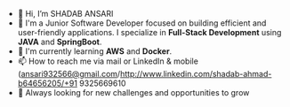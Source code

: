 - 👋 Hi, I’m SHADAB ANSARI
- 🚀 I'm a Junior Software Developer focused on building efficient and user-friendly applications. I specialize in **Full-Stack Development** using **JAVA** and **SpringBoot**.
- 🌱  I'm currently learning **AWS** and **Docker**.
- 📫 How to reach me via mail or LinkedIn & mobile (ansari932566@gmail.com/http://www.linkedin.com/shadab-ahmad-b64656205/+91 9325669610
- 📍 Always looking for new challenges and opportunities to grow  

<!---
shadaban/shadaban is a ✨ special ✨ repository because its `README.md` (this file) appears on your GitHub profile.
You can click the Preview link to take a look at your changes.
--->
